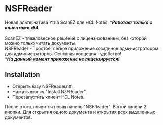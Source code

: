 # NSFReader
Новая альтернатива Ytria ScanEZ для HCL Notes. ****Работает только с клиентами x64.***\
\
ScanEZ - тяжеловесное решение с лицензированием, без которой можно только читать документы.\
NSFReader - Простое, лёгкое приложение созаднное администратором для администраторов. Основная концеция - удобство!\
****На данный момент приложение не лицензируется!***

## Installation
* Открыть базу NSFReader.ntf.
* Нажать кнопку "Install NSFReader".
* Перезапустить клиент HCL Notes.

После этого, появится новая панель "NSFReader". В этой панели 2 кнопки. Для открытия одного документа и открытия всех выделенных документов.